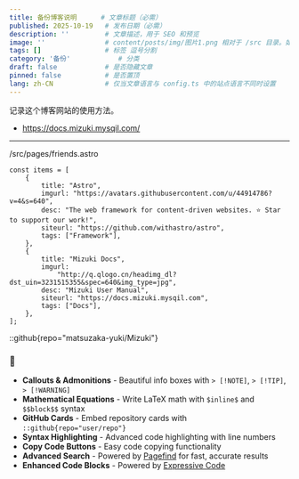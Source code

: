 ```yaml
---
title: 备份博客说明      # 文章标题（必需）
published: 2025-10-19   # 发布日期（必需）
description: ''         # 文章描述，用于 SEO 和预览
image: ''               # content/posts/img/图片1.png 相对于 /src 目录。如果以 '/' 开头，则相对于 /public 目录
tags: []                # 标签 逗号分割
category: '备份'            # 分类
draft: false            # 是否隐藏文章
pinned: false           # 是否置顶
lang: zh-CN             # 仅当文章语言与 config.ts 中的站点语言不同时设置
---
```


记录这个博客网站的使用方法。

- https://docs.mizuki.mysqil.com/


---


/src/pages/friends.astro 

```
const items = [
	{
		title: "Astro",
		imgurl: "https://avatars.githubusercontent.com/u/44914786?v=4&s=640",
		desc: "The web framework for content-driven websites. ⭐️ Star to support our work!",
		siteurl: "https://github.com/withastro/astro",
		tags: ["Framework"],
	},
	{
		title: "Mizuki Docs",
		imgurl:
			"http://q.qlogo.cn/headimg_dl?dst_uin=3231515355&spec=640&img_type=jpg",
		desc: "Mizuki User Manual",
		siteurl: "https://docs.mizuki.mysqil.com",
		tags: ["Docs"],
	},
];
```

::github{repo="matsuzaka-yuki/Mizuki"}


### 🎯 
- **Callouts & Admonitions** - Beautiful info boxes with `> [!NOTE]`, `> [!TIP]`, `> [!WARNING]`
- **Mathematical Equations** - Write LaTeX math with `$inline$` and `$$block$$` syntax
- **GitHub Cards** - Embed repository cards with `::github{repo="user/repo"}`
- **Syntax Highlighting** - Advanced code highlighting with line numbers
- **Copy Code Buttons** - Easy code copying functionality
- **Advanced Search** - Powered by [Pagefind](https://pagefind.app/) for fast, accurate results
- **Enhanced Code Blocks** - Powered by [Expressive Code](https://expressive-code.com/)
